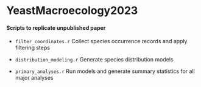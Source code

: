 # YeastMacroecology2023

#### Scripts to replicate unpublished paper 

- `filter_coordinates.r` Collect species occurrence records and apply filtering steps 

- `distribution_modeling.r` Generate species distribution models 

- `primary_analyses.r` Run models and generate summary statistics for all major analyses
